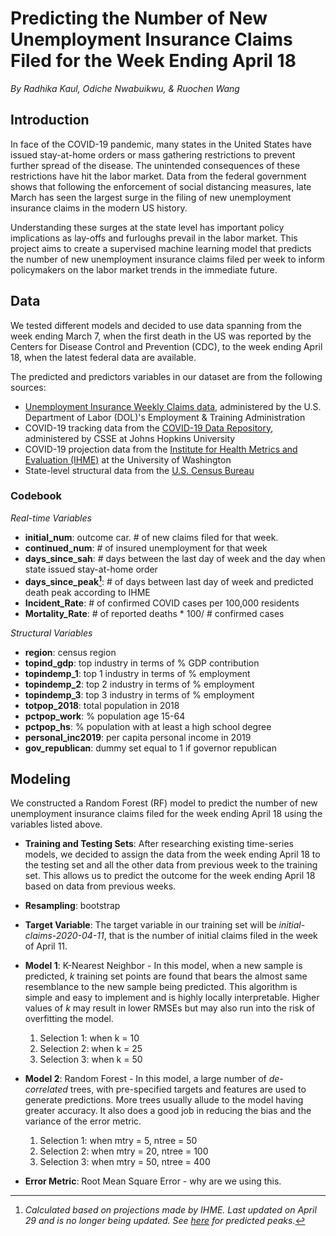 **Predicting the Number of New Unemployment Insurance Claims Filed for the Week Ending April 18**
=====

 _By Radhika Kaul, Odiche Nwabuikwu, & Ruochen Wang_

## Introduction
In face of the COVID-19 pandemic, many states in the United States have issued stay-at-home orders or mass gathering restrictions to prevent further spread of the disease. The unintended consequences of these restrictions have hit the labor market. Data from the federal government shows that following the enforcement of social distancing measures, late March has seen the largest surge in the filing of new unemployment insurance claims in the modern US history.

Understanding these surges at the state level has important policy implications as lay-offs and furloughs prevail in the labor market. This project aims to create a supervised machine learning model that predicts the number of new unemployment insurance claims filed per week to inform policymakers on the labor market trends in the immediate future.

## Data

We tested different models and decided to use data spanning from the week ending March 7, when the first death in the US was reported by the Centers for Disease Control and Prevention (CDC), to the week ending April 18, when the latest federal data are available.

The predicted and predictors variables in our dataset are from the following sources:

- [Unemployment Insurance Weekly Claims data](https://oui.doleta.gov/unemploy/claims.asp), administered by the U.S. Department of Labor (DOL)'s Employment & Training Administration
- COVID-19 tracking data from the [COVID-19 Data Repository](https://github.com/CSSEGISandData/COVID-19), administered by CSSE at Johns Hopkins University
- COVID-19 projection data from the [Institute for Health Metrics and Evaluation (IHME)](http://www.healthdata.org/) at the University of Washington
- State-level structural data from the [U.S. Census Bureau](https://www.census.gov)

### Codebook

_Real-time Variables_

- **initial_num**: outcome car. # of new claims filed for that week. 
- **continued_num**: # of insured unemployment for that week
- **days_since_sah**: # days between the last day of week and the day when state issued stay-at-home order
- **days_since_peak[^1]**: # of days between last day of week and  predicted death peak according to IHME
- **Incident_Rate**: # of confirmed COVID cases per 100,000 residents
- **Mortality_Rate**: # of reported deaths * 100/ # confirmed cases

_Structural Variables_

- **region**: census region
- **topind_gdp**: top industry in terms of % GDP contribution
- **topindemp_1**: top 1 industry in terms of % employment
- **topindemp_2**: top 2 industry in terms of % employment
- **topindemp_3**: top 3 industry in terms of % employment
- **totpop_2018**: total population in 2018
- **pctpop_work**: % population age 15-64
- **pctpop_hs**: % population with at least a high school degree
- **personal_inc2019**: per capita personal income in 2019
- **gov_republican**: dummy set equal to 1 if governor republican

[^1]: _Calculated based on projections made by IHME. Last updated on April 29 and is no longer being updated. See [here](https://www.businessinsider.com/map-when-each-state-will-experience-coronavirus-peak-outbreak-2020-4) for predicted peaks._

## Modeling

We constructed a Random Forest (RF) model to predict the number of new unemployment insurance claims filed for the week ending April 18 using the variables listed above.

- **Training and Testing Sets**: After researching existing time-series models, we decided to assign the data from the week ending April 18 to the testing set and all the other data from previous week to the training set. This allows us to predict the outcome for the week ending April 18 based on data from previous weeks.

- **Resampling**: bootstrap

- **Target Variable**: The target variable in our training set will be  _initial-claims-2020-04-11_, that is the number of initial claims filed in the week of April 11.

- **Model 1**: K-Nearest Neighbor - In this model, when a new sample is predicted, _k_ training set points are found that bears the almost same resemblance to the new sample being predicted. This algorithm is simple and easy to implement and is highly locally interpretable. Higher values of _k_ may result in lower RMSEs but may also run into the risk of overfitting the model.

    1) Selection 1: when k = 10
    2) Selection 2: when k = 25
    3) Selection 3: when k = 50
    
- **Model 2**: Random Forest - In this model, a large number of _de-correlated_ trees, with pre-specified targets and features are used to generate predictions. More trees usually allude to the model having greater accuracy. It also does a good job in reducing the bias and the variance of the error metric.

    1) Selection 1: when mtry = 5,  ntree = 50
    2) Selection 2: when mtry = 20, ntree = 100
    3) Selection 3: when mtry = 50, ntree = 400
    
- **Error Metric**: Root Mean Square Error - why are we using this.